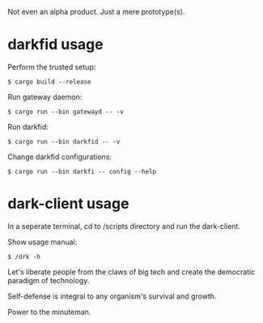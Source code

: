 Not even an alpha product. Just a mere prototype(s).

# darkfid usage

Perform the trusted setup:

```console
$ cargo build --release
```

Run gateway daemon:

```console
$ cargo run --bin gatewayd -- -v
```

Run darkfid:

```console
$ cargo run --bin darkfid -- -v
```

Change darkfid configurations:

```console
$ cargo run --bin darkfi -- config --help
```

# dark-client usage

In a seperate terminal, cd to /scripts directory and run the dark-client.

Show usage manual:

```console
$ /drk -h
```

Let's liberate people from the claws of big tech and create the democratic paradigm of technology.

Self-defense is integral to any organism's survival and growth.

Power to the minuteman.
